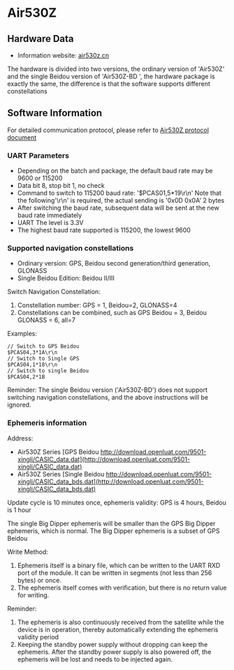 # Air530Z

## Hardware Data

* Information website: [air530z.cn](https://air530z.cn)

The hardware is divided into two versions, the ordinary version of 'Air530Z' and the single Beidou version of 'Air530Z-BD ', the hardware package is exactly the same, the difference is that the software supports different constellations

## Software Information

For detailed communication protocol, please refer to [Air530Z protocol document](https://cdn.openluat-luatcommunity.openluat.com/attachment/20210301115201307_CASIC%E5%A4%9A%E6%A8%A1%E5%8D%AB%E6%98%9F%E5%AF%BC%E8%88%AA%E6%8E%A5%E6%94%B6%E6%9C%BA%E5%8D%8F%E8%AE%AE%E8%A7%84%E8%8C%83-20210301.pdf)

### UART Parameters

* Depending on the batch and package, the default baud rate may be 9600 or 115200
* Data bit 8, stop bit 1, no check
* Command to switch to 115200 baud rate: '$PCAS01,5*19\r\n' Note that the following'\r\n' is required, the actual sending is '0x0D 0x0A' 2 bytes
* After switching the baud rate, subsequent data will be sent at the new baud rate immediately
* UART The level is 3.3V
* The highest baud rate supported is 115200, the lowest 9600

### Supported navigation constellations

* Ordinary version: GPS, Beidou second generation/third generation, GLONASS
* Single Beidou Edition: Beidou II/III

Switch Navigation Constellation:

1. Constellation number: GPS = 1, Beidou=2, GLONASS=4
2. Constellations can be combined, such as GPS Beidou = 3, Beidou GLONASS = 6, all=7

Examples:

```
// Switch to GPS Beidou
$PCAS04,3*1A\r\n
// Switch to Single GPS
$PCAS04,1*18\r\n
// Switch to single Beidou
$PCAS04,2*1B
```

Reminder: The single Beidou version ('Air530Z-BD') does not support switching navigation constellations, and the above instructions will be ignored.

### Ephemeris information

Address:

* Air530Z Series [GPS Beidou http://download.openluat.com/9501-xingli/CASIC_data.dat](http://download.openluat.com/9501-xingli/CASIC_data.dat)
* Air530Z Series [Single Beidou http://download.openluat.com/9501-xingli/CASIC_data_bds.dat](http://download.openluat.com/9501-xingli/CASIC_data_bds.dat)

Update cycle is 10 minutes once, ephemeris validity: GPS is 4 hours, Beidou is 1 hour

The single Big Dipper ephemeris will be smaller than the GPS Big Dipper ephemeris, which is normal. The Big Dipper ephemeris is a subset of GPS Beidou

Write Method:

1. Ephemeris itself is a binary file, which can be written to the UART RXD port of the module. It can be written in segments (not less than 256 bytes) or once.
2. The ephemeris itself comes with verification, but there is no return value for writing.

Reminder:

1. The ephemeris is also continuously received from the satellite while the device is in operation, thereby automatically extending the ephemeris validity period
2. Keeping the standby power supply without dropping can keep the ephemeris. After the standby power supply is also powered off, the ephemeris will be lost and needs to be injected again.
